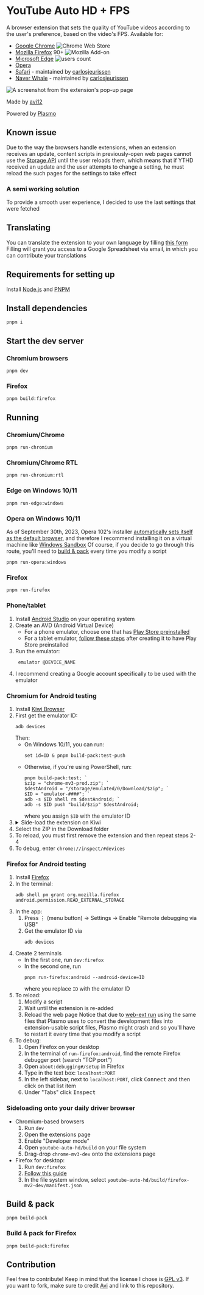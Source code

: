 # YouTube Auto HD + FPS

A browser extension that sets the quality of YouTube videos according to the user's preference, based on the video's
FPS.
Available for:

- [Google Chrome](https://chrome.google.com/webstore/detail/fcphghnknhkimeagdglkljinmpbagone) ![Chrome Web Store](https://img.shields.io/chrome-web-store/users/fcphghnknhkimeagdglkljinmpbagone?color=white&label=users&style=flat-square)
- [Mozilla Firefox](https://addons.mozilla.org/firefox/addon/youtube-auto-hd-fps)
  90+ ![Mozilla Add-on](https://img.shields.io/amo/users/youtube-auto-hd-fps?color=white&label=users&style=flat-square)
- [Microsoft Edge](https://microsoftedge.microsoft.com/addons/detail/ggnepcoiimddpmjaoejhdfppjbcnfaom) ![users count](https://img.shields.io/badge/dynamic/json?label=users&query=activeInstallCount&style=flat-square&color=white&url=https://microsoftedge.microsoft.com/addons/getproductdetailsbycrxid/ggnepcoiimddpmjaoejhdfppjbcnfaom)
- [Opera](https://addons.opera.com/en/extensions/details/youtube-auto-hd-fps)
- [Safari](https://apps.apple.com/us/app/id1546729687) - maintained
  by [carlosjeurissen](https://github.com/carlosjeurissen)
- [Naver Whale](https://store.whale.naver.com/detail/njejcbikjebbmiggdpdggelmoifodjhh) - maintained
  by [carlosjeurissen](https://github.com/carlosjeurissen)

![A screenshot from the extension's pop-up page](https://github.com/avi12/youtube-auto-hd/assets/6422804/fc7a4581-0162-427c-a6bc-7d96e68a3961)

Made by [avi12](https://avi12.com)

Powered by [Plasmo](https://github.com/plasmohq/plasmo)

## Known issue

Due to the way the browsers handle extensions, when an extension receives an update, content scripts in previously-open web
pages cannot use the [Storage API](https://developer.mozilla.org/en-US/docs/Mozilla/Add-ons/WebExtensions/API/storage) until the user reloads them, which means that if YTHD received an update and the user
attempts to change a setting, he must reload the such pages for the settings to take effect

### A semi working solution

To provide a smooth user experience, I decided to use the last settings that were fetched

## Translating

You can translate the extension to your own language by filling [this form](https://apps.jeurissen.co/auto-hd-fps-for-youtube/translate)
Filling will grant you access to a Google Spreadsheet via email, in which you can contribute your translations

## Requirements for setting up

Install [Node.js](https://nodejs.org) and [PNPM](https://pnpm.io/installation)

## Install dependencies

```shell script
pnpm i
```

## Start the dev server

### Chromium browsers

```shell script
pnpm dev
```

### Firefox

```shell script
pnpm build:firefox
```

## Running

### Chromium/Chrome

```shell script
pnpm run-chromium
```

### Chromium/Chrome RTL

```shell script
pnpm run-chromium:rtl
```

### Edge on Windows 10/11

```shell
pnpm run-edge:windows
```

### Opera on Windows 10/11

As of September 30th, 2023, Opera 102's installer [automatically sets itself as the default browser](https://www.reddit.com/r/assholedesign/comments/j2j85x), and therefore I recommend installing it on a virtual machine like [Windows Sandbox](https://learn.microsoft.com/en-us/windows/security/application-security/application-isolation/windows-sandbox/windows-sandbox-overview)
Of course, if you decide to go through this route, you'll need to [build & pack](https://github.com/avi12/youtube-auto-hd#build--pack) every time you modify a script

```shell
pnpm run-opera:windows
```

### Firefox

```shell
pnpm run-firefox
```

### Phone/tablet

1. Install [Android Studio](https://developer.android.com/studio) on your operating system
2. Create an AVD (Android Virtual Device)
    - For a phone emulator, choose one that
      has [Play Store preinstalled](https://user-images.githubusercontent.com/6422804/167658974-9ec9d13f-d297-4e8b-85d6-376809f34aab.png)
    - For a tablet emulator, [follow these steps](https://aamnah.com/android/play_store_emulator_install_missing) after
      creating it to have Play Store
      preinstalled
3. Run the emulator:
   ```shell
    emulator @DEVICE_NAME
   ```
4. I recommend creating a Google account specifically to be used with the emulator
### Chromium for Android testing
  1. Install [Kiwi Browser](https://play.google.com/store/apps/details?id=com.kiwibrowser.browser)
  2. First get the emulator ID:
     ```shell
     adb devices
     ```
     Then:
       - On Windows 10/11, you can run:
          ```shell
          set id=ID & pnpm build-pack:test-push
          ```
      - Otherwise, if you're using PowerShell, run:
        ```shell
        pnpm build-pack:test; `
        $zip = "chrome-mv3-prod.zip"; `
        $destAndroid = "/storage/emulated/0/Download/$zip"; `
        $ID = "emulator-####"; `
        adb -s $ID shell rm $destAndroid; `
        adb -s $ID push "build/$zip" $destAndroid;
        ```
        where you assign `$ID` with the emulator ID
   3. <details>
      <summary>Side-load the extension on Kiwi</summary>
      <!--suppress HtmlDeprecatedAttribute -->
      <img align="top" src="https://user-images.githubusercontent.com/6422804/167670341-a0cae554-e922-40b3-b8ed-7bec1ebf17bc.png" alt="Choose zip from storage">
      </details>
   4. Select the ZIP in the Download folder
   5. To reload, you must first remove the extension and then repeat steps 2-4
   6. To debug, enter `chrome://inspect/#devices`

### Firefox for Android testing
  1. Install [Firefox](https://play.google.com/store/apps/details?id=org.mozilla.firefox)
  2. In the terminal:
     ```shell
     adb shell pm grant org.mozilla.firefox android.permission.READ_EXTERNAL_STORAGE
     ```
  3. In the app:
     1. Press ⋮ (menu button) → Settings → Enable "Remote debugging via USB"
     2. Get the emulator ID via
        ```shell
        adb devices
        ```
  4. Create 2 terminals
     - In the first one, run `dev:firefox`
     - In the second one, run
       ```shell
       pnpm run-firefox:android --android-device=ID
       ```
       where you replace `ID` with the emulator ID
  5. To reload:
      1. Modify a script
      2. Wait until the extension is re-added
      3. Reload the web page
         Notice that due to [web-ext run](https://extensionworkshop.com/documentation/develop/web-ext-command-reference/#web-ext-run)
         using the same files that Plasmo uses to convert the development files into extension-usable script files,
         Plasmo might crash and so you'll have to restart it every time that you modify a script
  6. To debug:
     1. Open Firefox on your desktop
     2. In the terminal of `run-firefox:android`, find the remote Firefox debugger port (search "TCP port")
     3. Open `about:debugging#/setup` in Firefox
     4. Type in the text box: `localhost:PORT`
     5. In the left sidebar, next to `localhost:PORT`, click <kbd>Connect</kbd> and then click on that list item
     6. Under "Tabs" click <kbd>Inspect</kbd>

### Sideloading onto your daily driver browser

- Chromium-based browsers
  1. Run `dev`
  2. Open the extensions page
  3. Enable "Developer mode"
  4. Open `youtube-auto-hd/build` on your file system
  5. Drag-drop `chrome-mv3-dev` onto the extensions page
- Firefox for desktop:
  1. Run `dev:firefox`
  2. [Follow this guide](https://extensionworkshop.com/documentation/develop/temporary-installation-in-firefox/#:~:text=To%20install%20an%20extension%20temporarily)
  3. In the file system window, select `youtube-auto-hd/build/firefox-mv2-dev/manifest.json`

## Build & pack

```shell
pnpm build-pack
```

### Build & pack for Firefox

```shell
pnpm build-pack:firefox
```

## Contribution

Feel free to contribute! Keep in mind that the license I chose
is [GPL v3](https://github.com/avi12/youtube-auto-hd/blob/main/LICENSE).
If you want to fork, make sure to credit [Avi](https://avi12.com) and link to this repository.
